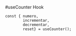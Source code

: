 #useCounter Hook

```
const { numero,
        incrementar,
        decrementar,
        reset} = useCounter();
```
